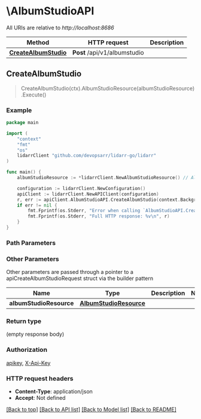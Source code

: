 # \AlbumStudioAPI

All URIs are relative to *http://localhost:8686*

Method | HTTP request | Description
------------- | ------------- | -------------
[**CreateAlbumStudio**](AlbumStudioAPI.md#CreateAlbumStudio) | **Post** /api/v1/albumstudio | 



## CreateAlbumStudio

> CreateAlbumStudio(ctx).AlbumStudioResource(albumStudioResource).Execute()



### Example

```go
package main

import (
	"context"
	"fmt"
	"os"
	lidarrClient "github.com/devopsarr/lidarr-go/lidarr"
)

func main() {
	albumStudioResource := *lidarrClient.NewAlbumStudioResource() // AlbumStudioResource |  (optional)

	configuration := lidarrClient.NewConfiguration()
	apiClient := lidarrClient.NewAPIClient(configuration)
	r, err := apiClient.AlbumStudioAPI.CreateAlbumStudio(context.Background()).AlbumStudioResource(albumStudioResource).Execute()
	if err != nil {
		fmt.Fprintf(os.Stderr, "Error when calling `AlbumStudioAPI.CreateAlbumStudio``: %v\n", err)
		fmt.Fprintf(os.Stderr, "Full HTTP response: %v\n", r)
	}
}
```

### Path Parameters



### Other Parameters

Other parameters are passed through a pointer to a apiCreateAlbumStudioRequest struct via the builder pattern


Name | Type | Description  | Notes
------------- | ------------- | ------------- | -------------
 **albumStudioResource** | [**AlbumStudioResource**](AlbumStudioResource.md) |  | 

### Return type

 (empty response body)

### Authorization

[apikey](../README.md#apikey), [X-Api-Key](../README.md#X-Api-Key)

### HTTP request headers

- **Content-Type**: application/json
- **Accept**: Not defined

[[Back to top]](#) [[Back to API list]](../README.md#documentation-for-api-endpoints)
[[Back to Model list]](../README.md#documentation-for-models)
[[Back to README]](../README.md)

